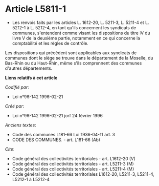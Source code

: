 # Article L5811-1

- Les renvois faits par les articles L. 1612-20, L. 5211-3, L. 5211-4 et L. 5212-1 à L. 5212-4, en tant qu'ils concernent les
syndicats de communes, s'entendent comme visant les dispositions du titre IV du livre V de la deuxième partie, notamment en
ce qui concerne la comptabilité et les règles de contrôle.

Les dispositions qui précèdent sont applicables aux syndicats de communes dont le siège se trouve dans le département de la
Moselle, du Bas-Rhin ou du Haut-Rhin, même s'ils comprennent des communes d'autres départements.

**Liens relatifs à cet article**

_Codifié par_:

  - Loi n°96-142 1996-02-21

_Créé par_:

  - Loi n°96-142 1996-02-21 jorf 24 février 1996

_Anciens textes_:

  - Code des communes L181-66 Loi 1936-04-11 art. 3
  - CODE DES COMMUNES. - art. L181-66 (Ab)

_Cite_:

  - Code général des collectivités territoriales - art. L1612-20 (V)
  - Code général des collectivités territoriales - art. L5211-3 (M)
  - Code général des collectivités territoriales - art. L5211-4 (M)
  - Code général des collectivités territoriales L1612-20, L5211-3, L5211-4, L5212-1 à L5212-4
